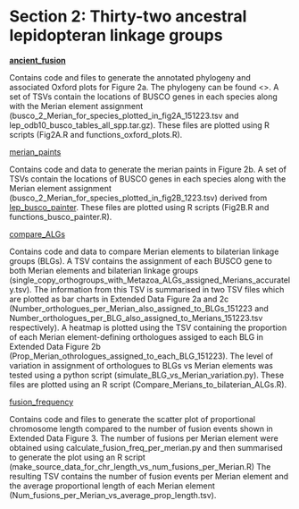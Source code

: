 # Section 2: Thirty-two ancestral lepidopteran linkage groups

[**ancient_fusion**](<https://github.com/charlottewright/Chromosome_evolution_Lepidoptera_MS/tree/main/2_merian_elements/ancient_fusion>)

Contains code and files to generate the annotated phylogeny and associated Oxford plots for Figure 2a.
The phylogeny can be found <>. A set of TSVs contain the locations of BUSCO genes in each species along with the Merian element assignment (busco_2_Merian_for_species_plotted_in_fig2A_151223.tsv and lep_odb10_busco_tables_all_spp.tar.gz). 
These files are plotted using R scripts (Fig2A.R and functions_oxford_plots.R).

[merian_paints](<https://github.com/charlottewright/Chromosome_evolution_Lepidoptera_MS/tree/main/2_merian_elements/merian_paints>)

Contains code and data to generate the merian paints in Figure 2b. A set of TSVs contain the locations of BUSCO genes in each species along with the Merian element assignment (busco_2_Merian_for_species_plotted_in_fig2B_1223.tsv) derived from [lep_busco_painter](<https://github.com/charlottewright/lep_busco_painter/>). 
These files are plotted using R scripts (Fig2B.R and functions_busco_painter.R).

[compare_ALGs](<https://github.com/charlottewright/Chromosome_evolution_Lepidoptera_MS/tree/main/2_merian_elements/compare_ALGs>)

Contains code and data to compare Merian elements to bilaterian linkage groups (BLGs). A TSV contains the assignment of each BUSCO gene to both Merian elements and bilaterian linkage groups (single_copy_orthogroups_with_Metazoa_ALGs_assigned_Merians_accurately.tsv).
The information from this TSV is summarised in two TSV files which are plotted as bar charts in Extended Data Figure 2a and 2c (Number_orthologues_per_Merian_also_assigned_to_BLGs_151223 and Number_orthologues_per_BLG_also_assigned_to_Merians_151223.tsv respectively). 
A heatmap is plotted using the TSV containing the proportion of each Merian element-defining orthologues assiged to each BLG in Extended Data Figure 2b
(Prop_Merian_othrologues_assigned_to_each_BLG_151223). The level of variation in assignment of orthologues to BLGs vs Merian elements was tested using a python script (simulate_BLG_vs_Merian_variation.py). These files are plotted using an R script (Compare_Merians_to_bilaterian_ALGs.R).

[fusion_frequency](<https://github.com/charlottewright/Chromosome_evolution_Lepidoptera_MS/tree/main/2_merian_elements/fusion_frequency>)

Contains code and files to generate the scatter plot of proportional chromosome length compared to the number of fusion events shown in Extended Data Figure 3.
The number of fusions per Merian element were obtained using calculate_fusion_freq_per_merian.py and then summarised to generate the plot using an R script (make_source_data_for_chr_length_vs_num_fusions_per_Merian.R)
The resulting TSV contains the number of fusion events per Merian element and the average proportional length of each Merian element (Num_fusions_per_Merian_vs_average_prop_length.tsv).
